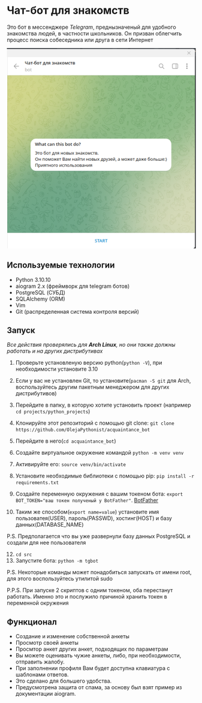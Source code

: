# Чат-бот для знакомств

Это бот в мессенджере *Telegram*, 
преднызначеный для удобного знакомства людей, в частности школьников. 
Он призван облегчить процесс поиска собеседника или друга в сети Интернет

![screenshot](screenshots/start.png)

## Используемые технологии

* Python 3.10.10
* aiogram 2.x (фреймворк для telegram ботов)
* PostgreSQL (СУБД)
* SQLAlchemy (ORM)
* Vim
* Git (распределенная система контроля версий)

## Запуск
*Все действия проверялись для **Arch Linux**, но они также должны работать и на других дистрибутивах*
1. Проверьте установленую версию python(`python -V`), при необходимости установите 3.10
2. Если у вас не установлен Git, то установите(`pacman -S git` для Arch, воспользуйтесь другим пакетным менеджером для других дистрибутивов)
3. Перейдите в папку, в которую хотите установить проект (например `cd projects/python_projects`)
4. Клонируйте этот репозиторий с помощью git clone: `git clone https://github.com/OlejaPythonist/acquaintance_bot`
5. Перейдите в него(`cd acquaintance_bot`)
6. Создайте виртуальное окружение командой `python -m venv venv`
7. Активируйте его: `source venv/bin/activate` 
8. Установите необходимые библиотеки с помощью pip: `pip install -r requirements.txt`
9. Создайте переменную окружения с вашим токеном бота: `export BOT_TOKEN="ваш токен полученый у BotFather"`.
 <a href="https://t.me/BotFather">BotFather</a>

10. Таким же способом(`export name=value`) установите имя пользоватея(USER), пароль(PASSWD), хостинг(HOST) и базу данных(DATABASE_NAME)

P.S. Предполагается что вы уже развернули базу данных PostgreSQL и создали для нее пользователя

12. `cd src`
13. Запустите бота: `python -m tgbot`

P.S. 
Некоторые команды может понадобиться запускать от имени root, для этого воспользуйтесь утилитой sudo

P.P.S. 
При запуске 2 скриптов с одним токеном, оба перестанут работать. Именно это и послужило причиной хранить 
токен в переменной окружения

## Функционал
* Создание и изменение собственной анкеты
* Просмотр своей анкеты
* Просмтор анкет других анкет, подходящих по параметрам
* Вы можете оценивать чужие анкеты, либо, при необходимости, отправить жалобу.
* При заполнении профиля Вам будет доступна клавиатура с шаблонами ответов.
* Это сделано для большего удобства.
* Предусмотрена защита от спама, за основу был взят пример из документации aiogram.
